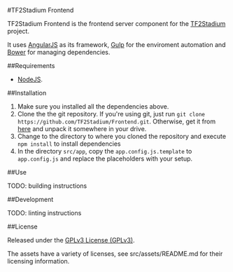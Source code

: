 #TF2Stadium Frontend

TF2Stadium Frontend is the frontend server component for the [TF2Stadium](tf2stadium.com) project.

It uses [AngularJS](https://angularjs.org/) as its framework, [Gulp](http://gulpjs.com) for the enviroment automation and [Bower](http://bower.io) for managing dependencies.

##Requirements

* [NodeJS](http://nodejs.org).

##Installation

1. Make sure you installed all the dependencies above.
2. Clone the the git repository. If you're using git, just run `git clone https://github.com/TF2Stadium/Frontend.git`. Otherwise, get it from [here](https://github.com/TF2Stadium/Frontend/archive/master.zip) and unpack it somewhere in your drive.
3. Change to the directory to where you cloned the repository and execute `npm install` to install dependencies
4. In the directory `src/app`, copy the `app.config.js.template` to `app.config.js` and replace the placeholders with your setup.

##Use

TODO: building instructions

##Development

TODO: linting instructions

##License

Released under the [GPLv3 License (GPLv3)](https://github.com/TF2Stadium/Frontend/blob/master/LICENSE).

The assets have a variety of licenses, see src/assets/README.md for
their licensing information.
